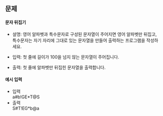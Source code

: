 ## 문제

#### 문자 뒤집기
- 설명: 영어 알파벳과 특수문자로 구성된 문자열이 주어지면 영어 알파벳만 뒤집고, 특수문자는 자기 자리에 그대로 있는 문자열을 만들어 출력하는 프로그램을 작성하세요.  

- 입력: 첫 줄에 길이가 100을 넘지 않는 문자열이 주어집니다.

- 출력: 첫 줄에 알파벳만 뒤집힌 문자열을 출력합니다.

#### 예시 입력
- 입력   
a#b!GE*T@S
- 출력  
S#T!EG*b@a